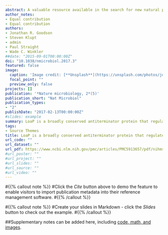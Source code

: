 ```yaml
---
abstract: A valuable resource available in the search for new natural products is the diverse microbial life that spans the planet. A large subset of these microorganisms synthesize complex specialized metabolites exhibiting biomedically important activities. A limiting step to the characterization of these compounds is an elucidation of the genetic regulatory mechanisms that oversee their production. Although proteins that control transcription initiation of specialized metabolite gene clusters have been identified, those affecting transcription elongation have not been broadly investigated. In this study, we analysed the phylogenetic distribution of the large, widespread NusG family of transcription elongation proteins and found that it includes a cohesive outgroup of paralogues (herein coined LoaP), which are often positioned adjacent or within gene clusters for specialized metabolites. We established Bacillus amyloliquefaciens LoaP as a paradigm for this protein subgroup and showed that it regulated the transcriptional readthrough of termination sites located within two different antibiotic biosynthesis operons. Both of these antibiotics have been implicated in plant-protective activities, demonstrating that LoaP controls an important regulon of specialized metabolite genes for this microorganism. These data therefore reveal transcription elongation as a point of regulatory control for specialized metabolite pathways and introduce a subgroup of NusG proteins for this purpose.
author_notes:
- Equal contribution
- Equal contribution
authors:
- Jonathan R. Goodson
- Steven Klupt
- admin
- Paul Straight
- Wade C. Winkler
##date: "2015-09-01T00:00:00Z"
doi: "10.1038/nmicrobiol.2017.3"
featured: false
image:
  caption: 'Image credit: [**Unsplash**](https://unsplash.com/photos/jdD8gXaTZsc)'
  focal_point: ""
  preview_only: false
projects: []
publication: '*Nature microbiology, 2*(5)'
publication_short: "Nat Microbiol"
publication_types:
- "2"
publishDate: "2017-02-13T00:00:00Z"
#slides: example
summary: LoaP is a broadly conserved antiterminator protein that regulates antibiotic gene clusters in Bacillus amyloliquefaciens.
tags:
- Source Themes
title: LoaP is a broadly conserved antiterminator protein that regulates antibiotic gene clusters in Bacillus amyloliquefaciens
url_code: ""
url_dataset: ""
url_pdf: https://www.ncbi.nlm.nih.gov/pmc/articles/PMC5913657/pdf/nihms959155.pdf
#url_poster: ""
#url_project: ""
#url_slides: ""
#url_source: ""
#url_video: ""
---
```


#{{% callout note %}}
#Click the *Cite* button above to demo the feature to enable visitors to import publication metadata into their reference management software.
#{{% /callout %}}

#{{% callout note %}}
#Create your slides in Markdown - click the *Slides* button to check out the example.
#{{% /callout %}}

##Supplementary notes can be added here, including [code, math, and images](https://wowchemy.com/docs/writing-markdown-latex/).
